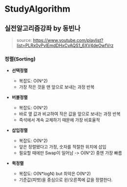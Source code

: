 # StudyAlgorithm

## 실전알고리즘강좌 by 동빈나
>source: https://www.youtube.com/playlist?list=PLRx0vPvlEmdDHxCvAQS1_6XV4deOwfVrz

### 정렬(Sorting)

* __선택정렬__
  * 복잡도: O(N^2)
  * 가장 작은 것을 맨 앞으로 보내는 과정 반복
  
* __버블정렬__
  * 복잡도: O(N^2)
  * 바로 옆 값과 비교하여 작은 값을 앞으로 보내는 과정 반복 
  * 즉석에서 계속 교체하기 때문에 가장 비효율적
  
* __삽입정렬__
  * 복잡도: O(N^2)
  * 앞은 정렬됐다고 가정, 숫자를 적절한 위치에 삽입
  * 필요할 때에만 Swap이 일어남 -> O(N^2) 중엔 가장 빠름
  
* __퀵정렬__
  * 복잡도: O(N*logN) but 최악은 O(N^2)
  * 기준값(피벗)을 중심으로 왼/오른쪽에 값을 정렬한다.
